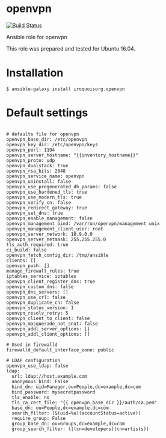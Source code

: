 # openvpn

[![Build Status](https://travis-ci.com/iroquoisorg/ansible-role-openvpn.svg?branch=master)](https://travis-ci.com/iroquoisorg/ansible-role-memcached)

Ansible role for openvpn

This role was prepared and tested for Ubuntu 16.04.

# Installation

`$ ansible-galaxy install iroquoisorg.openvpn`

# Default settings

```

# defaults file for openvpn
openvpn_base_dir: /etc/openvpn
openvpn_key_dir: /etc/openvpn/keys
openvpn_port: 1194
openvpn_server_hostname: "{{inventory_hostname}}"
openvpn_proto: udp
openvpn_dualstack: true
openvpn_rsa_bits: 2048
openvpn_service_name: openvpn
openvpn_uninstall: false
openvpn_use_pregenerated_dh_params: false
openvpn_use_hardened_tls: true
openvpn_use_modern_tls: true
openvpn_verify_cn: false
openvpn_redirect_gateway: true
openvpn_set_dns: true
openvpn_enable_management: false
openvpn_management_bind: /var/run/openvpn/management unix
openvpn_management_client_user: root
openvpn_server_network: 10.9.0.0
openvpn_server_netmask: 255.255.255.0
tls_auth_required: true
ci_build: false
openvpn_fetch_config_dir: /tmp/ansible
clients: []
openvpn_push: []
manage_firewall_rules: true
iptables_service: iptables
openvpn_client_register_dns: true
openvpn_custom_dns: false
openvpn_dns_servers: []
openvpn_use_crl: false
openvpn_duplicate_cn: false
openvpn_status_version: 1
openvpn_resolv_retry: 5
openvpn_client_to_client: false
openvpn_masquerade_not_snat: false
openvpn_addl_server_options: []
openvpn_addl_client_options: []

# Used in firewalld
firewalld_default_interface_zone: public

# LDAP configuration
openvpn_use_ldap: false
ldap:
  url: ldap://host.example.com
  anonymous_bind: False
  bind_dn: uid=Manager,ou=People,dc=example,dc=com
  bind_password: mysecretpassword
  tls_enable: no
  tls_ca_cert_file: "{{ openvpn_base_dir }}/auth/ca.pem"
  base_dn: ou=People,dc=example,dc=com
  search_filter: (&(uid=%u)(accountStatus=active))
  require_group: False
  group_base_dn: ou=Groups,dc=example,dc=com
  group_search_filter: (|(cn=developers)(cn=artists))

```
